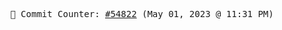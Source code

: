 <p align="center">
    <samp>
        📮 Commit Counter: <a href="https://github.com/Javascript-void0/Javascript-void0/commits/main">#54822</a> (May 01, 2023 @ 11:31 PM)
    </samp>
</p>